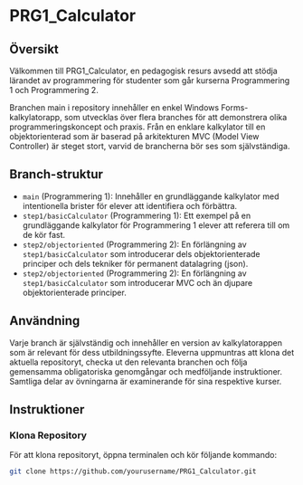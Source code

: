 # PRG1_Calculator

## Översikt
Välkommen till PRG1_Calculator, en pedagogisk resurs avsedd att stödja lärandet av programmering för studenter som går kurserna Programmering 1 och Programmering 2.

Branchen main i repository innehåller en enkel Windows Forms-kalkylatorapp, som utvecklas över flera branches för att demonstrera olika programmeringskoncept och praxis. Från en enklare kalkylator till en objektorienterad som är baserad på arkitekturen MVC (Model View Controller) är steget stort, varvid de brancherna bör ses som självständiga.

## Branch-struktur
- `main` (Programmering 1): Innehåller en grundläggande kalkylator med intentionella brister för elever att identifiera och förbättra.
- `step1/basicCalculator` (Programmering 1): Ett exempel på en grundläggande kalkylator för Programmering 1 elever att referera till om de kör fast.
- `step2/objectoriented` (Programmering 2): En förlängning av `step1/basicCalculator` som introducerar dels objektorienterade principer och dels tekniker för permanent datalagring (json).
- `step2/objectoriented` (Programmering 2): En förlängning av `step1/basicCalculator` som introducerar MVC och än djupare objektorienterade principer.

## Användning
Varje branch är självständig och innehåller en version av kalkylatorappen som är relevant för dess utbildningssyfte. Eleverna uppmuntras att klona det aktuella repositoryt, checka ut den relevanta branchen och följa gemensamma obligatoriska genomgångar och medföljande instruktioner. Samtliga delar av övningarna är examinerande för sina respektive kurser.

## Instruktioner
### Klona Repository
För att klona repositoryt, öppna terminalen och kör följande kommando:
```bash
git clone https://github.com/yourusername/PRG1_Calculator.git
